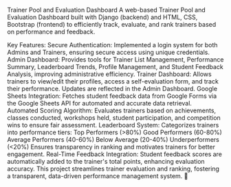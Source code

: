 Trainer Pool and Evaluation Dashboard
A web-based Trainer Pool and Evaluation Dashboard built with Django (backend) and HTML, CSS, Bootstrap (frontend) to efficiently track, evaluate, and rank trainers based on performance and feedback.

Key Features:
Secure Authentication: Implemented a login system for both Admins and Trainers, ensuring secure access using unique credentials.
Admin Dashboard: Provides tools for Trainer List Management, Performance Summary, Leaderboard Trends, Profile Management, and Student Feedback Analysis, improving administrative efficiency.
Trainer Dashboard: Allows trainers to view/edit their profiles, access a self-evaluation form, and track their performance. Updates are reflected in the Admin Dashboard.
Google Sheets Integration: Fetches student feedback data from Google Forms via the Google Sheets API for automated and accurate data retrieval.
Automated Scoring Algorithm: Evaluates trainers based on achievements, classes conducted, workshops held, student participation, and competition wins to ensure fair assessment.
Leaderboard System: Categorizes trainers into performance tiers:
Top Performers (>80%)
Good Performers (60-80%)
Average Performers (40-60%)
Below Average (20-40%)
Underperformers (<20%)
Ensures transparency in ranking and motivates trainers for better engagement.
Real-Time Feedback Integration: Student feedback scores are automatically added to the trainer's total points, enhancing evaluation accuracy.
This project streamlines trainer evaluation and ranking, fostering a transparent, data-driven performance management system. 🚀
